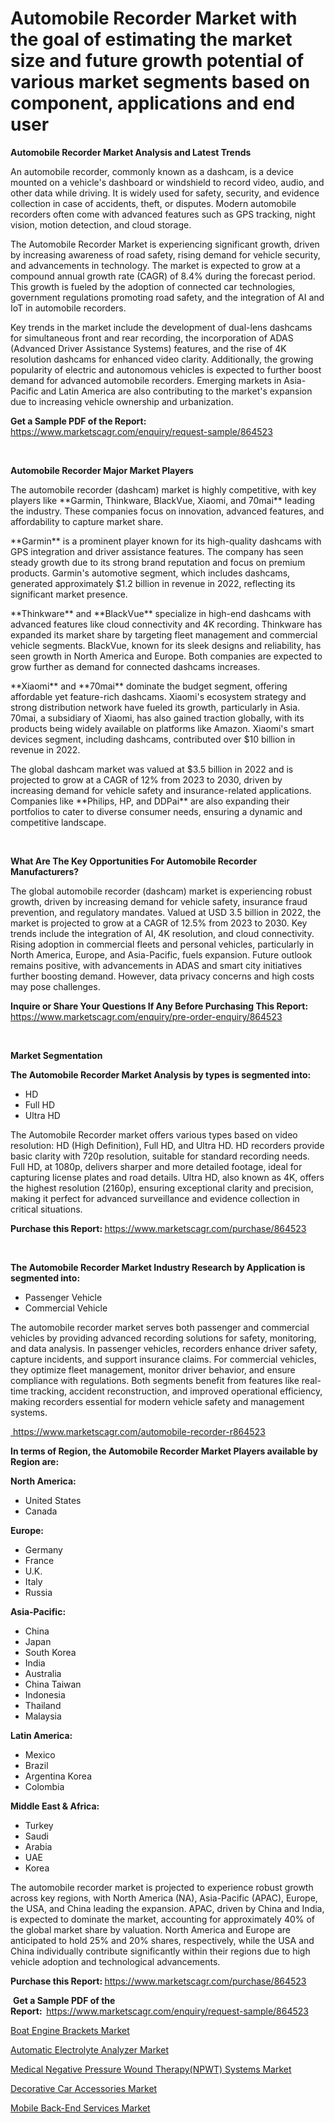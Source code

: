 <p><h1>Automobile Recorder Market with the goal of estimating the market size and future growth potential of various market segments based on component, applications and end user</h1></p><p><strong>Automobile Recorder Market Analysis and Latest Trends</strong></p>
<p><p>An automobile recorder, commonly known as a dashcam, is a device mounted on a vehicle's dashboard or windshield to record video, audio, and other data while driving. It is widely used for safety, security, and evidence collection in case of accidents, theft, or disputes. Modern automobile recorders often come with advanced features such as GPS tracking, night vision, motion detection, and cloud storage.</p><p>The Automobile Recorder Market is experiencing significant growth, driven by increasing awareness of road safety, rising demand for vehicle security, and advancements in technology. The market is expected to grow at a compound annual growth rate (CAGR) of 8.4% during the forecast period. This growth is fueled by the adoption of connected car technologies, government regulations promoting road safety, and the integration of AI and IoT in automobile recorders.</p><p>Key trends in the market include the development of dual-lens dashcams for simultaneous front and rear recording, the incorporation of ADAS (Advanced Driver Assistance Systems) features, and the rise of 4K resolution dashcams for enhanced video clarity. Additionally, the growing popularity of electric and autonomous vehicles is expected to further boost demand for advanced automobile recorders. Emerging markets in Asia-Pacific and Latin America are also contributing to the market's expansion due to increasing vehicle ownership and urbanization.</p></p>
<p><strong>Get a Sample PDF of the Report:&nbsp;</strong> <a href="https://www.marketscagr.com/enquiry/request-sample/864523?utm_campaign=1879&utm_medium=2&utm_source=Github&utm_content=ia&utm_term=22012025&utm_id=automobile-recorder">https://www.marketscagr.com/enquiry/request-sample/864523</a></p>
<p>&nbsp;</p>
<p><strong>Automobile Recorder Major Market Players</strong></p>
<p><p>The automobile recorder (dashcam) market is highly competitive, with key players like **Garmin, Thinkware, BlackVue, Xiaomi, and 70mai** leading the industry. These companies focus on innovation, advanced features, and affordability to capture market share.</p><p>**Garmin** is a prominent player known for its high-quality dashcams with GPS integration and driver assistance features. The company has seen steady growth due to its strong brand reputation and focus on premium products. Garmin's automotive segment, which includes dashcams, generated approximately $1.2 billion in revenue in 2022, reflecting its significant market presence.</p><p>**Thinkware** and **BlackVue** specialize in high-end dashcams with advanced features like cloud connectivity and 4K recording. Thinkware has expanded its market share by targeting fleet management and commercial vehicle segments. BlackVue, known for its sleek designs and reliability, has seen growth in North America and Europe. Both companies are expected to grow further as demand for connected dashcams increases.</p><p>**Xiaomi** and **70mai** dominate the budget segment, offering affordable yet feature-rich dashcams. Xiaomi's ecosystem strategy and strong distribution network have fueled its growth, particularly in Asia. 70mai, a subsidiary of Xiaomi, has also gained traction globally, with its products being widely available on platforms like Amazon. Xiaomi's smart devices segment, including dashcams, contributed over $10 billion in revenue in 2022.</p><p>The global dashcam market was valued at $3.5 billion in 2022 and is projected to grow at a CAGR of 12% from 2023 to 2030, driven by increasing demand for vehicle safety and insurance-related applications. Companies like **Philips, HP, and DDPai** are also expanding their portfolios to cater to diverse consumer needs, ensuring a dynamic and competitive landscape.</p></p>
<p>&nbsp;</p>
<p><strong>What Are The Key Opportunities For Automobile Recorder Manufacturers?</strong></p>
<p><p>The global automobile recorder (dashcam) market is experiencing robust growth, driven by increasing demand for vehicle safety, insurance fraud prevention, and regulatory mandates. Valued at USD 3.5 billion in 2022, the market is projected to grow at a CAGR of 12.5% from 2023 to 2030. Key trends include the integration of AI, 4K resolution, and cloud connectivity. Rising adoption in commercial fleets and personal vehicles, particularly in North America, Europe, and Asia-Pacific, fuels expansion. Future outlook remains positive, with advancements in ADAS and smart city initiatives further boosting demand. However, data privacy concerns and high costs may pose challenges.</p></p>
<p><strong>Inquire or Share Your Questions If Any Before Purchasing This Report:</strong> <a href="https://www.marketscagr.com/enquiry/pre-order-enquiry/864523?utm_campaign=1879&utm_medium=2&utm_source=Github&utm_content=ia&utm_term=22012025&utm_id=automobile-recorder">https://www.marketscagr.com/enquiry/pre-order-enquiry/864523</a></p>
<p>&nbsp;</p>
<p><strong>Market Segmentation</strong></p>
<p><strong>The Automobile Recorder Market Analysis by types is segmented into:</strong></p>
<p><ul><li>HD</li><li>Full HD</li><li>Ultra HD</li></ul></p>
<p><p>The Automobile Recorder market offers various types based on video resolution: HD (High Definition), Full HD, and Ultra HD. HD recorders provide basic clarity with 720p resolution, suitable for standard recording needs. Full HD, at 1080p, delivers sharper and more detailed footage, ideal for capturing license plates and road details. Ultra HD, also known as 4K, offers the highest resolution (2160p), ensuring exceptional clarity and precision, making it perfect for advanced surveillance and evidence collection in critical situations.</p></p>
<p><strong>Purchase this Report:&nbsp;</strong><a href="https://www.marketscagr.com/purchase/864523?utm_campaign=1879&utm_medium=2&utm_source=Github&utm_content=ia&utm_term=22012025&utm_id=automobile-recorder">https://www.marketscagr.com/purchase/864523</a></p>
<p>&nbsp;</p>
<p><strong>The Automobile Recorder Market Industry Research by Application is segmented into:</strong></p>
<p><ul><li>Passenger Vehicle</li><li>Commercial Vehicle</li></ul></p>
<p><p>The automobile recorder market serves both passenger and commercial vehicles by providing advanced recording solutions for safety, monitoring, and data analysis. In passenger vehicles, recorders enhance driver safety, capture incidents, and support insurance claims. For commercial vehicles, they optimize fleet management, monitor driver behavior, and ensure compliance with regulations. Both segments benefit from features like real-time tracking, accident reconstruction, and improved operational efficiency, making recorders essential for modern vehicle safety and management systems.</p></p>
<p><a href="https://www.marketscagr.com/automobile-recorder-r864523?utm_campaign=1879&utm_medium=2&utm_source=Github&utm_content=ia&utm_term=22012025&utm_id=automobile-recorder">&nbsp;https://www.marketscagr.com/automobile-recorder-r864523</a></p>
<p><strong>In terms of Region, the Automobile Recorder Market Players available by Region are:</strong></p>
<p>
    <p> <strong> North America: </strong>
        <ul>
            <li>United States</li>
            <li>Canada</li>
        </ul>
        </p> 
    <p> <strong> Europe: </strong>
        <ul>
            <li>Germany</li>
            <li>France</li>
            <li>U.K.</li>
            <li>Italy</li>
            <li>Russia</li>
        </ul>
        </p> 
    <p> <strong> Asia-Pacific: </strong>
        <ul>
            <li>China</li>
            <li>Japan</li>
            <li>South Korea</li>
            <li>India</li>
            <li>Australia</li>
            <li>China Taiwan</li>
            <li>Indonesia</li>
            <li>Thailand</li>
            <li>Malaysia</li>
        </ul>
        </p> 
    <p> <strong> Latin America: </strong>
        <ul>
            <li>Mexico</li>
            <li>Brazil</li>
            <li>Argentina Korea</li>
            <li>Colombia</li>
        </ul>
        </p> 
    <p> <strong> Middle East & Africa: </strong>
        <ul>
            <li>Turkey</li>
            <li>Saudi</li>
            <li>Arabia</li>
            <li>UAE</li>
            <li>Korea</li>
        </ul>
    </p>
    </p>
<p><p>The automobile recorder market is projected to experience robust growth across key regions, with North America (NA), Asia-Pacific (APAC), Europe, the USA, and China leading the expansion. APAC, driven by China and India, is expected to dominate the market, accounting for approximately 40% of the global market share by valuation. North America and Europe are anticipated to hold 25% and 20% shares, respectively, while the USA and China individually contribute significantly within their regions due to high vehicle adoption and technological advancements.</p></p>
<p><strong>Purchase this Report: </strong><a href="https://www.marketscagr.com/purchase/864523?utm_campaign=1879&utm_medium=2&utm_source=Github&utm_content=ia&utm_term=22012025&utm_id=automobile-recorder">https://www.marketscagr.com/purchase/864523</a></p>
<p>&nbsp;<strong>Get a Sample PDF of the Report:&nbsp;&nbsp;</strong><a href="https://www.marketscagr.com/enquiry/request-sample/864523?utm_campaign=1879&utm_medium=2&utm_source=Github&utm_content=ia&utm_term=22012025&utm_id=automobile-recorder">https://www.marketscagr.com/enquiry/request-sample/864523</a></p>
<p><strong></strong></p>
<p><p><a href="https://www.linkedin.com/pulse/comprehensive-analysis-boat-engine-brackets-market-size-share-rnwgf?utm_campaign=1879&utm_medium=2&utm_source=Github&utm_content=ia&utm_term=22012025&utm_id=automobile-recorder">Boat Engine Brackets Market</a></p><p><a href="https://www.linkedin.com/pulse/automatic-electrolyte-analyzer-market-study-creating-business-cqrje?utm_campaign=1879&utm_medium=2&utm_source=Github&utm_content=ia&utm_term=22012025&utm_id=automobile-recorder">Automatic Electrolyte Analyzer Market</a></p><p><a href="https://www.linkedin.com/pulse/medical-negative-pressure-wound-therapynpwt-systems-market-nnszc?utm_campaign=1879&utm_medium=2&utm_source=Github&utm_content=ia&utm_term=22012025&utm_id=automobile-recorder">Medical Negative Pressure Wound Therapy(NPWT) Systems Market</a></p><p><a href="https://github.com/FassouRP/Market-Research-Report-List-6/blob/main/decorative-car-accessories-market.md?utm_campaign=1879&utm_medium=2&utm_source=Github&utm_content=ia&utm_term=22012025&utm_id=automobile-recorder">Decorative Car Accessories Market</a></p><p><a href="https://www.linkedin.com/pulse/comprehensive-mobile-back-end-services-market-report-360-degree-tzfic?utm_campaign=1879&utm_medium=2&utm_source=Github&utm_content=ia&utm_term=22012025&utm_id=automobile-recorder">Mobile Back-End Services Market</a></p></p>